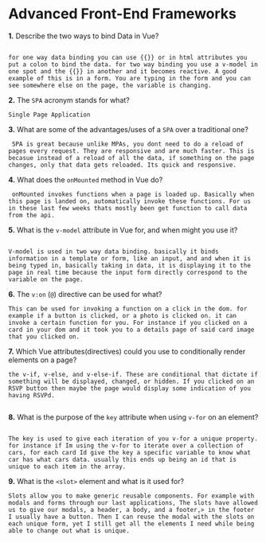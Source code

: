 # Advanced Front-End Frameworks


**1.** Describe the two ways to bind Data in Vue?
<!-- enter you answer in the space below -->
```

for one way data binding you can use {{}} or in html attributes you put a colon to bind the data. for two way binding you use a v-model in one spot and the {{}} in another and it becomes reactive. A good example of this is in a form. You are typing in the form and you can see somewhere else on the page, the variable is changing.

```

**2.** The `SPA` acronym stands for what?
<!-- enter you answer in the space below -->
```
Single Page Application

```
**3.** What are some of the advantages/uses of a `SPA` over a traditional one?
<!-- enter you answer in the space below -->
```
 SPA is great because unlike MPAs, you dont need to do a reload of pages every request. They are responsive and are much faster. This is becasue instead of a reload of all the data, if something on the page changes, only that data gets reloaded. Its quick and responsive.
```
**4.** What does the `onMounted` method in Vue do?
<!-- enter you answer in the space below -->
```
 onMounted invokes functions when a page is loaded up. Basically when this page is landed on, automatically invoke these functions. For us in these last few weeks thats mostly been get function to call data from the api.
```
**5.** What is the `v-model` attribute in Vue for, and when might you use it?
<!-- enter you answer in the space below -->
```

V-model is used in two way data binding. basically it binds information in a template or form, like an input, and and when it is being typed in, basically taking in data, it is displaying it to the page in real time because the input form directly correspond to the variable on the page.

```
**6.** The `v:on` (`@`) directive can be used for what?
<!-- enter you answer in the space below -->
```
This can be used for invoking a function on a click in the dom. for example if a button is clicked, or a photo is clicked on. it can invoke a certain function for you. For instance if you clicked on a card in your dom and it took you to a details page of said card image that you clicked on.

```
**7.** Which Vue attributes(directives) could you use to conditionally render elements on a page?
<!-- enter you answer in the space below -->
```
the v-if, v-else, and v-else-if. These are conditional that dictate if something will be displayed, changed, or hidden. If you clicked on an RSVP button then maybe the page would display some indication of you having RSVPd. 


```
**8.** What is the purpose of the `key` attribute when using `v-for` on an element?
<!-- enter you answer in the space below -->
```

The key is used to give each iteration of you v-for a unique property. for instance if Im using the v-for to iterate over a collection of cars, for each card Id give the key a specific variable to know what car has what cars data. usually this ends up being an id that is unique to each item in the array.

```
**9.** What is the `<slot>` element and what is it used for?
<!-- enter you answer in the space below -->
```
Slots allow you to make generic reusable components. For example with modals and forms through our last applications, The slots have allowed us to give our modals, a header, a body, and a footer,> in the footer I usually have a button. Then I can reuse the modal with the slots on each unique form, yet I still get all the elements I need while being able to change out what is unique.


```
